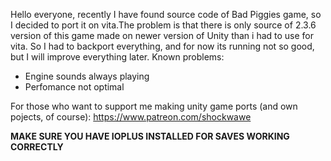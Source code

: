 Hello everyone, recently I have found source code of Bad Piggies game, 
so I decided to port it on vita.The problem is that there is only source 
of 2.3.6 version of this game made on newer version of Unity than i had to
use for vita. So I had to backport everything, and for now its running not so
good, but I will improve everything later.
Known problems:
- Engine sounds always playing
- Perfomance not optimal

For those who want to support me making unity game ports (and own pojects, of course): https://www.patreon.com/shockwawe 

**MAKE SURE YOU HAVE IOPLUS INSTALLED FOR SAVES WORKING CORRECTLY**
